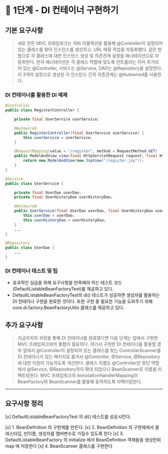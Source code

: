 # 🚀 1단계 - DI 컨테이너 구현하기

## 기본 요구사항
>새로 만든 MVC 프레임워크는 자바 리플렉션을 활용해 @Controller이 설정되어 있는 클래스를 찾아 인스턴스를 생성하고, URL 매핑 작업을 자동화했다. 같은 방법으로 각 클래스에 대한 인스턴스 생성 및 의존관계 설정을 애너테이션으로 자동화한다.
먼저 애너테이션은 각 클래스 역할에 맞도록 컨트롤러는 이미 추가되어 있는 @Controller, 서비스는 @Service, DAO는 @Repository을 설정한다. 이 3개의 설정으로 생성된 각 인스턴스 간의 의존관계는 @Autowired를 사용한다.

### DI 컨테이너를 활용한 DI 예제
```java
@Controller
public class RegisterController {

    private final UserService userService;

    @Autowired
    public RegisterController(final UserService userService) {
        this.userService = userService;
    }

    @RequestMapping(value = "/register", method = RequestMethod.GET)
    public ModelAndView view(final HttpServletRequest request, final HttpServletResponse response) {
        return new ModelAndView(new JspView("/register.jsp"));
    }
}
```

```java
@Service
public class UserService {

    private final UserDao userDao;
    private final UserHistoryDao userHistoryDao;

    @Autowired
    public UserService(final UserDao userDao, final UserHistoryDao userHistoryDao) {
        this.userDao = userDao;
        this.userHistoryDao = userHistoryDao;
    }
    ...
}
```

```java
@Repository
public class UserDao {
    ...
}
```

### DI 컨테이너 테스트 및 팁
- 효과적인 실습을 위해 요구사항을 만족해야 하는 테스트 코드(DefaultListableBeanFactoryTest)를 제공하고 있다.
- DefaultListableBeanFactoryTest의 di() 테스트가 성공하면 생성자를 활용하는 DI 컨테이너 구현을 완료한 것이다. 또한 구현 중 필요한 기능을 도와주기 위해 core.di.factory.BeanFactoryUtils 클래스를 제공하고 있다.

## 추가 요구사항
>지금까지의 과정을 통해 DI 컨테이너를 완료했다면 다음 단계는 앞에서 구현한 MVC 프레임워크와의 통합이 필요하다. 여기서 구현한 DI 컨테이너를 활용할 경우 앞에서 @Controller이 설정되어 있는 클래스를 찾는 ControllerScanner를 DI 컨테이너가 있는 패키지로 옮겨서 @Controller, @Service, @Repository에 대한 지원이 가능하도록 개선한다.
클래스 이름도 @Controller만 찾던 역할에서 @Service, @Repository까지 확대 되었으니 BeanScanner로 이름을 리팩토링한다.
MVC 프레임워크의 AnnotationHandlerMapping이 BeanFactory와 BeanScanner를 활용해 동작하도록 리팩터링한다.
---
## 요구사항 정리

[x] DefaultListableBeanFactoryTest 의 di() 테스트를 성공시킨다.

[x] 1. BeanDefinition 의 구현체를 만든다.
[x] 2. BeanDefinition 의 구현체에서 클래스타입, 빈이름, 생성자를 멤버변수로 가질수 있도록 한다
[x] 3. DefaultListableBeanFactory 의 initialize 에서 BeanDefinition 객체들을 생성한뒤 map 에 저장한다
[x] 4. BeanScanner 클래스를 구현한다 